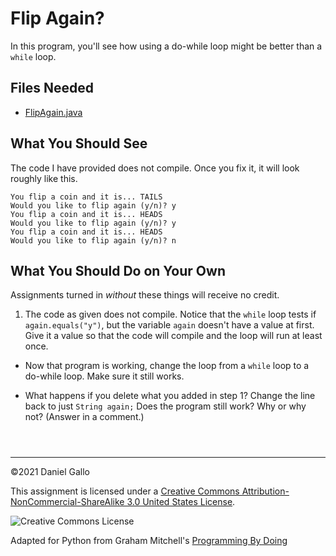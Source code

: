 # Flip Again?


In this program, you'll see how using a do-while loop
might be better than a `while` loop.


## Files Needed


* [FlipAgain.java](examples/FlipAgain.java)


What You Should See
-------------------


The code I have provided does not compile. Once you fix it,
it will look roughly like this.



```
You flip a coin and it is... TAILS
Would you like to flip again (y/n)? y
You flip a coin and it is... HEADS
Would you like to flip again (y/n)? y
You flip a coin and it is... HEADS
Would you like to flip again (y/n)? n

```

What You Should Do on Your Own
------------------------------


Assignments turned in *without* these things will receive
no credit.


1. The code as given does not compile. Notice that the `while`
 loop tests if `again.equals("y")`, but the variable `again`
 doesn't have a value at first. Give it a value so that the code will compile and 
 the loop will run at least once.

 - Now that program is working, change the loop from a `while`
 loop to a do-while loop. Make sure it still works.

 - What happens if you delete what you added in step 1? Change the line back
 to just `String again;` Does the program still work? Why or why not?
 (Answer in a comment.)





```



```



---


©2021 Daniel Gallo


This assignment is licensed under a
[Creative Commons Attribution-NonCommercial-ShareAlike 3.0 United States License](https://creativecommons.org/licenses/by-nc-sa/3.0/us/deed.en_US).  

![Creative Commons License](images/by-nc-sa.png)





Adapted for Python from Graham Mitchell's [Programming By Doing](https://programmingbydoing.com/)
